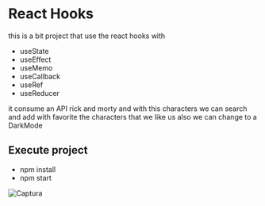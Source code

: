 # React Hooks

this is a bit project that use the react hooks with
 * useState
 * useEffect
 * useMemo
 * useCallback
 * useRef
 * useReducer

it consume an API rick and morty and with this characters we can search and add with favorite the characters that we like us
also we can change to a DarkMode

## Execute project
* npm install
* npm start

![Captura](https://user-images.githubusercontent.com/41929097/100936696-f17f9400-34bf-11eb-85aa-27f8d8ccf4ca.PNG)
